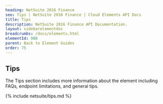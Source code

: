 ```yaml
---
heading: NetSuite 2016 Finance
seo: Tips | NetSuite 2016 Finance | Cloud Elements API Docs
title: Tips
description: NetSuite 2016 Finance API Documentation.
layout: sidebarelementdoc
breadcrumbs: /docs/elements.html
elementId: 988
parent: Back to Element Guides
order: 75
---
```


## Tips

The Tips section includes more information about the element including FAQs, endpoint limitations, and general tips.

{% include netsuite/tips.md %}
